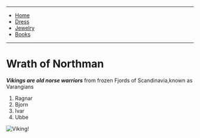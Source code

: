 
---

- [Home](/)
- [Dress](/dress)
- [Jewelry](/jewelry)
- [Books](/books)

---

# Wrath of Northman

***Vikings are old norse warriors*** from frozen Fjords of Scandinavia,known as Varangians 
1. Ragnar 
2. Bjorn 
3. Ivar
4. Ubbe

![Viking!](https://image.jimcdn.com/app/cms/image/transf/dimension=2080x10000:format=jpg/path/s2217cd0bb1220415/image/id5bcb97165dab303/version/1706817144/viking-warriors-preparing-for-battle.jpg)
